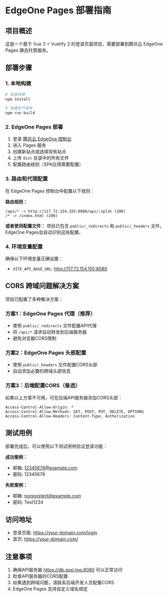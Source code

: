 # EdgeOne Pages 部署指南

## 项目概述
这是一个基于 Vue 3 + Vuetify 3 的登录页面项目，需要部署到腾讯云 EdgeOne Pages 静态托管服务。

## 部署步骤

### 1. 本地构建
```bash
# 安装依赖
npm install

# 构建生产版本
npm run build
```

### 2. EdgeOne Pages 部署
1. 登录 [腾讯云 EdgeOne 控制台](https://console.cloud.tencent.com/edgeone)
2. 进入 Pages 服务
3. 创建新站点或选择现有站点
4. 上传 `dist` 目录中的所有文件
5. 配置路由规则（SPA应用需要配置）

### 3. 路由和代理配置
在 EdgeOne Pages 控制台中配置以下规则：

**路由规则：**
```
/api/* -> http://117.72.154.155:8080/api/:splat (200)
/* -> /index.html (200)
```

**或者使用配置文件：**
项目已包含 `public/_redirects` 和 `public/_headers` 文件，EdgeOne Pages会自动识别这些配置。

### 4. 环境变量配置
确保以下环境变量正确设置：
- `VITE_API_BASE_URL`: http://117.72.154.155:8080

## CORS 跨域问题解决方案

项目已配置了多种解决方案：

### 方案1：EdgeOne Pages 代理（推荐）
- 使用 `public/_redirects` 文件配置API代理
- 将 `/api/*` 请求自动转发到后端服务器
- 避免浏览器CORS限制

### 方案2：EdgeOne Pages 头部配置
- 使用 `public/_headers` 文件配置CORS头部
- 自动添加必要的跨域头部信息

### 方案3：后端配置CORS（备选）
如果以上方案不可用，可在后端API服务器添加CORS头部：
```
Access-Control-Allow-Origin: *
Access-Control-Allow-Methods: GET, POST, PUT, DELETE, OPTIONS
Access-Control-Allow-Headers: Content-Type, Authorization
```

## 测试用例
部署完成后，可以使用以下测试用例验证登录功能：

**成功案例：**
- 邮箱: 12345678@example.com
- 密码: 12345678

**失败案例：**
- 邮箱: nonexistent@example.com  
- 密码: Test1234

## 访问地址
- 登录页面: https://your-domain.com/login
- 首页: https://your-domain.com/

## 注意事项
1. 确保API服务器 https://db.goxi.top:8080 可以正常访问
2. 检查API服务器的CORS配置
3. 如果遇到跨域问题，请联系后端开发人员配置CORS
4. EdgeOne Pages 支持自定义域名绑定